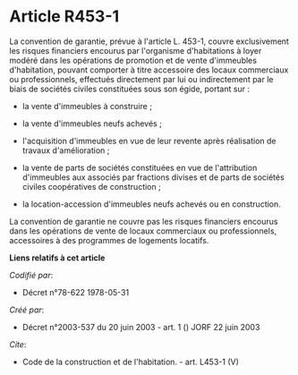 # Article R453-1

La convention de garantie, prévue à l'article L. 453-1, couvre exclusivement les risques financiers encourus par l'organisme
d'habitations à loyer modéré dans les opérations de promotion et de vente d'immeubles d'habitation, pouvant comporter à titre
accessoire des locaux commerciaux ou professionnels, effectués directement par lui ou indirectement par le biais de sociétés
civiles constituées sous son égide, portant sur :

- la vente d'immeubles à construire ;

- la vente d'immeubles neufs achevés ;

- l'acquisition d'immeubles en vue de leur revente après réalisation de travaux d'amélioration ;

- la vente de parts de sociétés constituées en vue de l'attribution d'immeubles aux associés par fractions divises et de
parts de sociétés civiles coopératives de construction ;

- la location-accession d'immeubles neufs achevés ou en construction.

La convention de garantie ne couvre pas les risques financiers encourus dans les opérations de vente de locaux commerciaux ou
professionnels, accessoires à des programmes de logements locatifs.

**Liens relatifs à cet article**

_Codifié par_:

  - Décret n°78-622 1978-05-31

_Créé par_:

  - Décret n°2003-537 du 20 juin 2003 - art. 1 () JORF 22 juin 2003

_Cite_:

  - Code de la construction et de l'habitation. - art. L453-1 (V)
